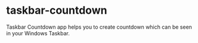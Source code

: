 # taskbar-countdown
Taskbar Countdown app helps you to create countdown which can be seen in your Windows Taskbar.
